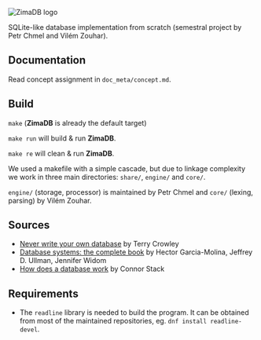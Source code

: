 ![ZimaDB logo](https://raw.githubusercontent.com/zouharvi/ZimaDB/master/doc_meta/logo/zimadb.png)

SQLite-like database implementation from scratch (semestral project by Petr Chmel and Vilém Zouhar).

## Documentation
Read concept assignment in `doc_meta/concept.md`.

## Build
`make` (**ZimaDB** is already the default target)

`make run` will build & run **ZimaDB**.

`make re` will clean & run **ZimaDB**.

We used a makefile with a simple cascade, but due to linkage complexity we work in three main directories: `share/`, `engine/` and `core/`.

`engine/` (storage, processor) is maintained by Petr Chmel and `core/` (lexing, parsing) by Vilém Zouhar. 

## Sources
- [Never write your own database](https://medium.com/@terrycrowley/never-write-your-own-database-736f704c780) by Terry Crowley
- [Database systems: the complete book](https://vufind.techlib.cz/Record/000144487#description) by Hector Garcia-Molina, Jeffrey D. Ullman, Jennifer Widom
- [How does a database work](https://cstack.github.io/db_tutorial/) by Connor Stack

## Requirements
- The `readline` library is needed to build the program. It can be obtained from most of the maintained repositories, eg. `dnf install readline-devel`.
